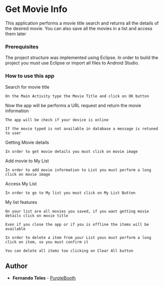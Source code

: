 # Get Movie Info

This application performs a movie title search and returns all the details of the desired movie. You can also save all the movies in a list and access them later

### Prerequisites

The project structure was implemented using Eclipse. In order to build the project you must use Eclipse or import all files to Android Studio.

### How to use this app

Search for movie title
```
On the Main Activity type the Movie Title and click on OK button
```
Now the app will be performs a URL request and return the movie information

```
The app will be check if your device is online
```

```
If the movie typed is not available in database a message is retuned to user
```
Getting Movie details
```
In order to get movie details you must click on movie image
```

Add movie to My List
```
In order to add movie information to List you must perform a long click on movie image
```

Access My List
```
In order to go to My list you must click on My List Button
```

My list features

```
On your list are all movies you saved, if you want getting movie details click on movie title
```

```
Even if you close the app or if you is offline the items will be available
```

```
In order to delete a item from your List yous must perform a long click on item, so you must confirm it
```

```
You can delete all items too clicking on Clear All button
```

## Author

* **Fernando Teles** - [PurpleBooth](https://github.com/fernandoteles07)
